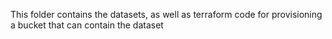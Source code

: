 This folder contains the datasets, as well as terraform code for provisioning a bucket
that can contain the dataset
